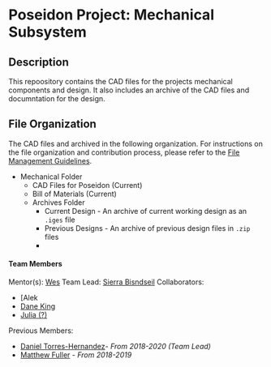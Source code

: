 # Poseidon Project: Mechanical Subsystem

## Description
This repoository contains the CAD files for the projects mechanical components and design. It also includes an archive of the CAD files and documntation for the design.

## File Organization
The CAD files and archived in the following organization. For instructions on the file organization and contribution process, please refer to the [File Management Guidelines](/README%20-%20File%20Managent%20Guidelines.md).

* Mechanical Folder
  * CAD Files for Poseidon (Current)
  * Bill of Materials (Current)
  * Archives Folder
    * Current Design - An archive of current working design as an `.iges` file
    * Previous Designs - An archive of previous design files in `.zip` files
    *

#### Team Members
Mentor(s): [Wes](https://github.com/santaimpersonator)
Team Lead: [Sierra Bisndseil](https://github.com/SierraBindseil)
Collaborators:
* [Alek
* [Dane King](https://github.com/dingkane)
* [Julia (?)](https://github.com/Julia77758)

Previous Members:
* [Daniel Torres-Hernandez](https://github.com/torresdaniel17)- *From 2018-2020 (Team Lead)*
* [Matthew Fuller](https://github.com/MMFuller) - *From 2018-2019*
